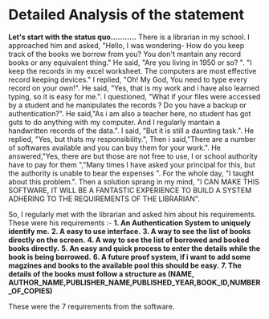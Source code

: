 # Detailed Analysis of the statement
**Let's start with the status quo...........**
There is a librarian in my school.
I approached him and asked, "Hello, I was wondering- How do you keep track of the books we borrow from you? You don't mantain any record books or any equivalent thing."
He said, "Are you living in 1950 or so? ".
         "I keep the records in my excel worksheet. The computers are most effective record keeping devices."
I replied, "Oh! My God, You need to type every record on your own!".
He said, "Yes, that is my work and i have also learned typing, so it is easy for me.".
I questioned, "What if your files were accessed by a student and he manipulates the records ? Do you have a backup or authentication?".
He said,"As i am also a teacher here, no student has got guts to do anything with my computer. And I regularly mantain a handwritten records of the data.".
I said, "But it is still a daunting task.".
He replied, "Yes, but thats my responsibility.",
Then i said,"There are a number of softwares available and you can buy them for your work.".
He answered,"Yes, there are but those are not free to use, I or school authority have to pay for them ","Many times I have asked your principal for this, 
but the authority is unable to bear the expenses ".
For the whole day, "I taught about this problem.". 
Then a solution sprang in my mind, "I CAN MAKE THIS SOFTWARE, IT WILL BE A FANTASTIC EXPERIENCE TO BUILD A SYSTEM ADHERING TO THE REQUIREMENTS OF THE LIBRARIAN".

So, I regularly met with the librarian and asked him about his requirements.
These were his requirements :-
**1. An Authentication System to uniquely identify me.**
**2. A easy to use interface.**
**3. A way to see the list of books directly on the screen.**
**4. A way to see the list of borrowed and booked books directly.**
**5. An easy and quick process to enter the details while the book is being borrowed.**
**6. A future proof system, if i want to add some magzines and books to the available pool this should be easy.**
**7. The details of the books must follow a structure as (NAME, AUTHOR_NAME,PUBLISHER_NAME,PUBLISHED_YEAR,BOOK_ID,NUMBER_OF_COPIES)**

These were the 7 requirements from the software.

         
